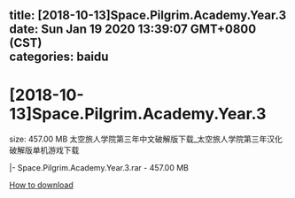 
title: [2018-10-13]Space.Pilgrim.Academy.Year.3
date: Sun Jan 19 2020 13:39:07 GMT+0800 (CST)    
categories: baidu
---

# [2018-10-13]Space.Pilgrim.Academy.Year.3
size: 457.00 MB
 太空旅人学院第三年中文破解版下载_太空旅人学院第三年汉化破解版单机游戏下载
 
|- Space.Pilgrim.Academy.Year.3.rar - 457.00 MB

[How to download](https://bpcam.bemobtrk.com/go/2ceec3aa-1ca2-46d6-b9ff-aaa5c184517c?jno=5102)